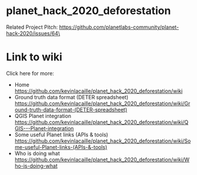 # planet_hack_2020_deforestation
Related Project Pitch: https://github.com/planetlabs-community/planet-hack-2020/issues/64\

# Link to wiki
Click here for more: 
* Home https://github.com/kevinlacaille/planet_hack_2020_deforestation/wiki
* Ground truth data format (DETER spreadsheet) https://github.com/kevinlacaille/planet_hack_2020_deforestation/wiki/Ground-truth-data-format-(DETER-spreadsheet)
* QGIS Planet integration https://github.com/kevinlacaille/planet_hack_2020_deforestation/wiki/QGIS---Planet-integration
* Some useful Planet links (APIs & tools) https://github.com/kevinlacaille/planet_hack_2020_deforestation/wiki/Some-useful-Planet-links-(APIs-&-tools)
* Who is doing what https://github.com/kevinlacaille/planet_hack_2020_deforestation/wiki/Who-is-doing-what
